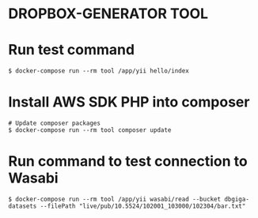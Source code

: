 # DROPBOX-GENERATOR TOOL

# Run test command
```
$ docker-compose run --rm tool /app/yii hello/index
```

# Install AWS SDK PHP into composer
```
# Update composer packages
$ docker-compose run --rm tool composer update
```

# Run command to test connection to Wasabi
```
$ docker-compose run --rm tool /app/yii wasabi/read --bucket dbgiga-datasets --filePath "live/pub/10.5524/102001_103000/102304/bar.txt"
```